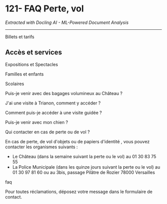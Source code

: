 # 121- FAQ Perte, vol

*Extracted with Docling AI - ML-Powered Document Analysis*

---

Billets et tarifs

## Accès et services

Expositions et Spectacles

Familles et enfants

Scolaires

Puis-je venir avec des bagages volumineux au Château ?

J'ai une visite à Trianon, comment y accéder ?

Comment puis-je accéder à une visite guidée ?

Puis-je venir avec mon chien ?

Qui contacter en cas de perte ou de vol ?

En cas de perte, de vol d'objets ou de papiers d'identité , vous pouvez contacter les organismes suivants :

- Le Château (dans la semaine suivant la perte ou le vol) au 01 30 83 75 55
- La Police Municipale (dans les quinze jours suivant la perte ou le vol) au 01 30 97 81 60 ou au 3bis, passage Pilâtre de Rozier 78000 Versailles

faq

Pour toutes réclamations, déposez votre message dans le formulaire de contact.